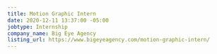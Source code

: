 ```yaml
---
title: Motion Graphic Intern
date: 2020-12-11 13:37:00 -05:00
jobtype: Internship
company_name: Big Eye Agency
listing_url: https://www.bigeyeagency.com/motion-graphic-intern/
---
```


